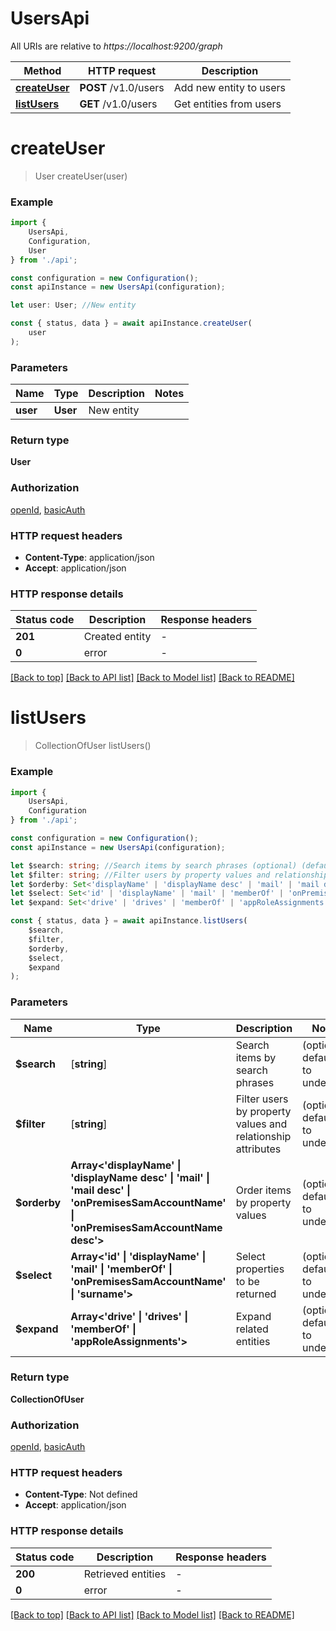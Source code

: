 # UsersApi

All URIs are relative to *https://localhost:9200/graph*

|Method | HTTP request | Description|
|------------- | ------------- | -------------|
|[**createUser**](#createuser) | **POST** /v1.0/users | Add new entity to users|
|[**listUsers**](#listusers) | **GET** /v1.0/users | Get entities from users|

# **createUser**
> User createUser(user)


### Example

```typescript
import {
    UsersApi,
    Configuration,
    User
} from './api';

const configuration = new Configuration();
const apiInstance = new UsersApi(configuration);

let user: User; //New entity

const { status, data } = await apiInstance.createUser(
    user
);
```

### Parameters

|Name | Type | Description  | Notes|
|------------- | ------------- | ------------- | -------------|
| **user** | **User**| New entity | |


### Return type

**User**

### Authorization

[openId](../README.md#openId), [basicAuth](../README.md#basicAuth)

### HTTP request headers

 - **Content-Type**: application/json
 - **Accept**: application/json


### HTTP response details
| Status code | Description | Response headers |
|-------------|-------------|------------------|
|**201** | Created entity |  -  |
|**0** | error |  -  |

[[Back to top]](#) [[Back to API list]](../README.md#documentation-for-api-endpoints) [[Back to Model list]](../README.md#documentation-for-models) [[Back to README]](../README.md)

# **listUsers**
> CollectionOfUser listUsers()


### Example

```typescript
import {
    UsersApi,
    Configuration
} from './api';

const configuration = new Configuration();
const apiInstance = new UsersApi(configuration);

let $search: string; //Search items by search phrases (optional) (default to undefined)
let $filter: string; //Filter users by property values and relationship attributes (optional) (default to undefined)
let $orderby: Set<'displayName' | 'displayName desc' | 'mail' | 'mail desc' | 'onPremisesSamAccountName' | 'onPremisesSamAccountName desc'>; //Order items by property values (optional) (default to undefined)
let $select: Set<'id' | 'displayName' | 'mail' | 'memberOf' | 'onPremisesSamAccountName' | 'surname'>; //Select properties to be returned (optional) (default to undefined)
let $expand: Set<'drive' | 'drives' | 'memberOf' | 'appRoleAssignments'>; //Expand related entities (optional) (default to undefined)

const { status, data } = await apiInstance.listUsers(
    $search,
    $filter,
    $orderby,
    $select,
    $expand
);
```

### Parameters

|Name | Type | Description  | Notes|
|------------- | ------------- | ------------- | -------------|
| **$search** | [**string**] | Search items by search phrases | (optional) defaults to undefined|
| **$filter** | [**string**] | Filter users by property values and relationship attributes | (optional) defaults to undefined|
| **$orderby** | **Array<&#39;displayName&#39; &#124; &#39;displayName desc&#39; &#124; &#39;mail&#39; &#124; &#39;mail desc&#39; &#124; &#39;onPremisesSamAccountName&#39; &#124; &#39;onPremisesSamAccountName desc&#39;>** | Order items by property values | (optional) defaults to undefined|
| **$select** | **Array<&#39;id&#39; &#124; &#39;displayName&#39; &#124; &#39;mail&#39; &#124; &#39;memberOf&#39; &#124; &#39;onPremisesSamAccountName&#39; &#124; &#39;surname&#39;>** | Select properties to be returned | (optional) defaults to undefined|
| **$expand** | **Array<&#39;drive&#39; &#124; &#39;drives&#39; &#124; &#39;memberOf&#39; &#124; &#39;appRoleAssignments&#39;>** | Expand related entities | (optional) defaults to undefined|


### Return type

**CollectionOfUser**

### Authorization

[openId](../README.md#openId), [basicAuth](../README.md#basicAuth)

### HTTP request headers

 - **Content-Type**: Not defined
 - **Accept**: application/json


### HTTP response details
| Status code | Description | Response headers |
|-------------|-------------|------------------|
|**200** | Retrieved entities |  -  |
|**0** | error |  -  |

[[Back to top]](#) [[Back to API list]](../README.md#documentation-for-api-endpoints) [[Back to Model list]](../README.md#documentation-for-models) [[Back to README]](../README.md)

